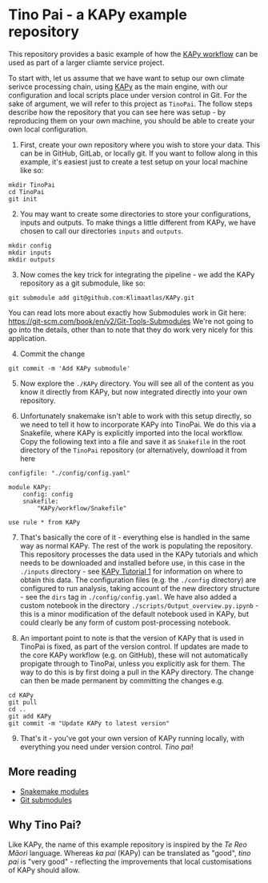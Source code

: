 # Tino Pai - a KAPy example repository

This repository provides a basic example of how the [KAPy workflow](https://github.com/Klimaatlas/KAPy/) can be used as part of a larger cliamte service project. 

To start with, let us assume that we have want to setup our own climate serivce processing chain, using [KAPy](https://github.com/Klimaatlas/KAPy/) as the main engine, with our configuration and local scripts place under version control in Git. For the sake of argument, we will refer to this project as `TinoPai`. The follow steps describe how the repository that you can see here was setup - by reproducing them on your own machine, you should be able to create your own local configuration.

1. First, create your own repository where you wish to store your data. This can be in GitHub, GitLab, or locally git. If you want to follow along in this example, it's easiest just to create a test setup on your local machine like so:

```
mkdir TinoPai
cd TinoPai
git init
```
2. You may want to create some directories to store your configurations, inputs and outputs. To make things a little different from KAPy, we have chosen to call our directories `inputs` and `outputs`.
```
mkdir config
mkdir inputs
mkdir outputs
```
3. Now comes the key trick for integrating the pipeline - we add the KAPy repository as a git submodule, like so:
```
git submodule add git@github.com:Klimaatlas/KAPy.git
```
You can read lots more about exactly how Submodules work in Git here: https://git-scm.com/book/en/v2/Git-Tools-Submodules We're not going to go into the details, other than to note that they do work very nicely for this application.

4. Commit the change
```
git commit -m 'Add KAPy submodule'
```
5. Now explore the `./KAPy` directory. You will see all of the content as you know it directly from KAPy, but now integrated directly into your own repository.

6. Unfortunately snakemake isn't able to work with this setup directly, so we need to tell it how to incorporate KAPy into TinoPai. We do this via a Snakefile, where KAPy is explicitly imported into the local workflow. Copy the following text into a file and save it as `Snakefile` in the root directory of the `TinoPai` repository (or alternatively, download it from here

```Snakemake
configfile: "./config/config.yaml"

module KAPy:
    config: config
    snakefile:
        "KAPy/workflow/Snakefile"

use rule * from KAPy
```

7. That's basically the core of it - everything else is handled in the same way as normal KAPy. The rest of the work is populating the repository. This repository processes the data used in the KAPy tutorials and which needs to be downloaded and installed before use, in this case in the `./inputs` directory - see [KAPy Tutorial 1](https://github.com/Klimaatlas/KAPy/blob/main/docs/tutorials/Tutorial01.md) for information on where to obtain this data. The configuration files (e.g. the `./config` directory) are configured to run analysis, taking account of the new directory structure - see the `dirs` tag in `./config/config.yaml`. We have also added a custom notebook in the directory `./scripts/Output_overview.py.ipynb` - this is a minor modification of the default notebook used in KAPy, but could clearly be any form of custom post-processing notebook.

8. An important point to note is that the version of KAPy that is used in TinoPai is fixed, as part of the version control. If updates are made to the core KAPy workflow (e.g. on GitHub), these will not automatically propigate through to TinoPai, unless you explicitly ask for them. The way to do this is by first doing a pull in the KAPy directory. The change can then be made permanent by committing the changes e.g.
```
cd KAPy
git pull
cd ..
git add KAPy
git commit -m "Update KAPy to latest version"
```

9. That's it - you've got your own version of KAPy running locally, with everything you need under version control. *Tino pai*!


## More reading
* [Snakemake modules](https://snakemake.readthedocs.io/en/stable/snakefiles/modularization.html#modules)
* [Git submodules](https://git-scm.com/book/en/v2/Git-Tools-Submodules)

## Why Tino Pai?
Like KAPy, the name of this example repository is inspired by the *Te Reo Māori* language. Whereas *ka pai* (KAPy) can be translated as "good", *tino pai* is "very good" - reflecting the improvements that local customisations of KAPy should allow.

